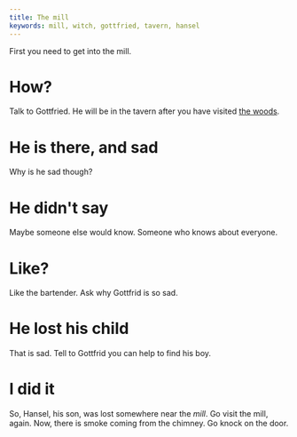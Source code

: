 ```yaml
---
title: The mill
keywords: mill, witch, gottfried, tavern, hansel
---
```


First you need to get into the mill.

# How?
Talk to Gottfried. He will be in the tavern after you have visited [the woods](030-woods.md).

# He is there, and sad
Why is he sad though?

# He didn't say
Maybe someone else would know. Someone who knows about everyone.

# Like?
Like the bartender. Ask why Gottfrid is so sad.

# He lost his child
That is sad. Tell to Gottfrid you can help to find his boy.

# I did it
So, Hansel, his son, was lost somewhere near the _mill_. Go visit the mill, again. Now, there is smoke coming from the chimney. Go knock on the door.
